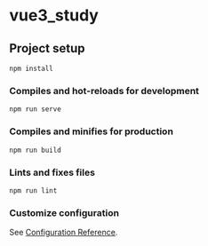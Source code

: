 # vue3_study

## Project setup
```
npm install
```

### Compiles and hot-reloads for development
```
npm run serve
```

### Compiles and minifies for production
```
npm run build
```

### Lints and fixes files
```
npm run lint
```

### Customize configuration
See [Configuration Reference](https://cli.vuejs.org/config/).

<template>
<!--vue2z中的html模板必须要有一对根标签，vue3组件的html模板可以没有根标签-->
  <div></div>
</template>
<script lang="ts">
// 可以使用ts的代码
import Vue,{defineComponent} from 'vue'
// defineComponent函数，目的是定义一个组件，内部可以传入以恶搞配置对象
export default defineComponent({
  // 暴露出去一个定义好的组件

})
</script>
